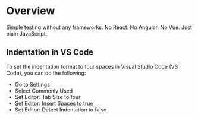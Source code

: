 # Overview

Simple testing without any frameworks. No React. No Angular. No Vue. Just plain JavaScript.

## Indentation in VS Code

To set the indentation format to four spaces in Visual Studio Code (VS Code), you can do the following:

- Go to Settings
- Select Commonly Used
- Set Editor: Tab Size to four
- Set Editor: Insert Spaces to true
- Set Editor: Detect Indentation to false
